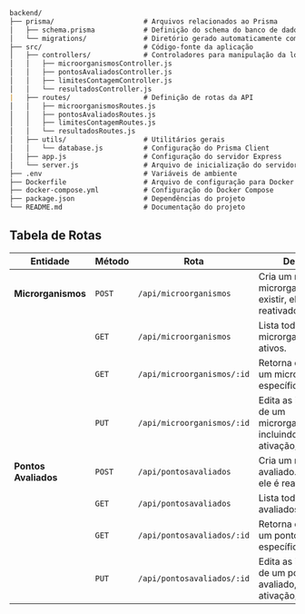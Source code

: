 ```markdown
backend/
├── prisma/                      # Arquivos relacionados ao Prisma
│   ├── schema.prisma            # Definição do schema do banco de dados
│   └── migrations/              # Diretório gerado automaticamente com as migrações
├── src/                         # Código-fonte da aplicação
│   ├── controllers/             # Controladores para manipulação da lógica de negócios
│   │   ├── microorganismosController.js
│   │   ├── pontosAvaliadosController.js
│   │   ├── limitesContagemController.js
│   │   └── resultadosController.js
|   ├── routes/                  # Definição de rotas da API
│   │   ├── microorganismosRoutes.js
│   │   ├── pontosAvaliadosRoutes.js
│   │   ├── limitesContagemRoutes.js
│   │   └── resultadosRoutes.js
│   ├── utils/                   # Utilitários gerais
│   │   └── database.js          # Configuração do Prisma Client
│   ├── app.js                   # Configuração do servidor Express
│   └── server.js                # Arquivo de inicialização do servidor
├── .env                         # Variáveis de ambiente
├── Dockerfile                   # Arquivo de configuração para Docker
├── docker-compose.yml           # Configuração do Docker Compose
├── package.json                 # Dependências do projeto
└── README.md                    # Documentação do projeto
```

## Tabela de Rotas

| **Entidade**       | **Método** | **Rota**                           | **Descrição**                                                                                     |
|---------------------|------------|-------------------------------------|---------------------------------------------------------------------------------------------------|
| **Microrganismos**  | `POST`     | `/api/microorganismos`             | Cria um novo microrganismo. Se já existir, ele é reativado.                                       |
|                     | `GET`      | `/api/microorganismos`             | Lista todos os microrganismos ativos.                                                            |
|                     | `GET`      | `/api/microorganismos/:id`         | Retorna detalhes de um microrganismo específico ativo.                                           |
|                     | `PUT`      | `/api/microorganismos/:id`         | Edita as informações de um microrganismo, incluindo ativação/desativação.                        |
| **Pontos Avaliados**| `POST`     | `/api/pontosavaliados`             | Cria um novo ponto avaliado. Se já existir, ele é reativado.                                     |
|                     | `GET`      | `/api/pontosavaliados`             | Lista todos os pontos avaliados ativos.                                                          |
|                     | `GET`      | `/api/pontosavaliados/:id`         | Retorna detalhes de um ponto avaliado específico ativo.                                          |
|                     | `PUT`      | `/api/pontosavaliados/:id`         | Edita as informações de um ponto avaliado, incluindo ativação/desativação.                       |
